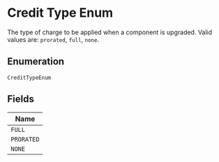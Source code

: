 
# Credit Type Enum

The type of charge to be applied when a component is upgraded. Valid values are: `prorated`, `full`, `none`.

## Enumeration

`CreditTypeEnum`

## Fields

| Name |
|  --- |
| `FULL` |
| `PRORATED` |
| `NONE` |


